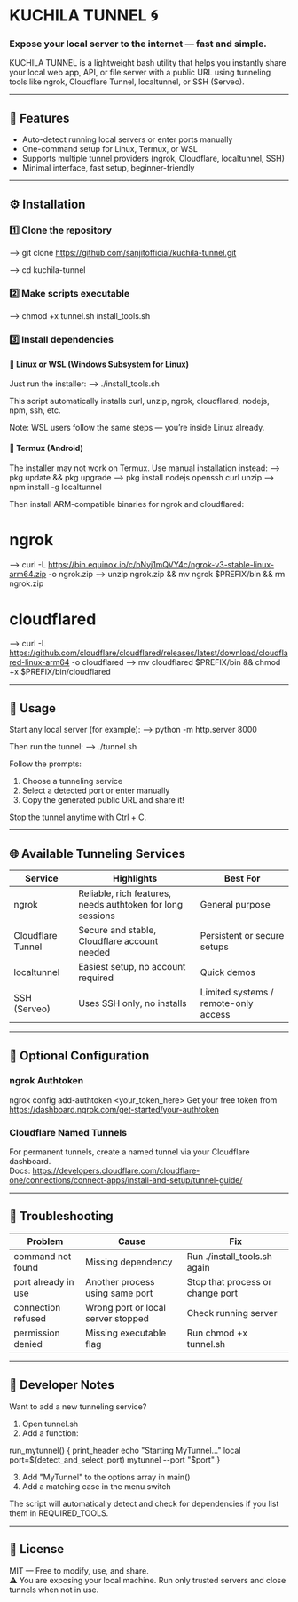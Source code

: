 # KUCHILA TUNNEL 🌀  
### Expose your local server to the internet — fast and simple.

KUCHILA TUNNEL is a lightweight bash utility that helps you instantly share your local web app, API, or file server with a public URL using tunneling tools like ngrok, Cloudflare Tunnel, localtunnel, or SSH (Serveo).

---

## 🧩 Features
- Auto-detect running local servers or enter ports manually  
- One-command setup for Linux, Termux, or WSL  
- Supports multiple tunnel providers (ngrok, Cloudflare, localtunnel, SSH)  
- Minimal interface, fast setup, beginner-friendly  

---

## ⚙️ Installation

### 1️⃣ Clone the repository
--> git clone https://github.com/sanjitofficial/kuchila-tunnel.git

--> cd kuchila-tunnel

### 2️⃣ Make scripts executable
--> chmod +x tunnel.sh install_tools.sh

### 3️⃣ Install dependencies

#### 🐧 Linux or WSL (Windows Subsystem for Linux)
Just run the installer:
--> ./install_tools.sh

This script automatically installs curl, unzip, ngrok, cloudflared, nodejs, npm, ssh, etc.

Note: WSL users follow the same steps — you’re inside Linux already.

#### 📱 Termux (Android)
The installer may not work on Termux. Use manual installation instead:
--> pkg update && pkg upgrade
--> pkg install nodejs openssh curl unzip
--> npm install -g localtunnel

Then install ARM-compatible binaries for ngrok and cloudflared:
# ngrok
--> curl -L https://bin.equinox.io/c/bNyj1mQVY4c/ngrok-v3-stable-linux-arm64.zip -o ngrok.zip
--> unzip ngrok.zip && mv ngrok $PREFIX/bin && rm ngrok.zip

# cloudflared
--> curl -L https://github.com/cloudflare/cloudflared/releases/latest/download/cloudflared-linux-arm64 -o cloudflared
--> mv cloudflared $PREFIX/bin && chmod +x $PREFIX/bin/cloudflared

---

## 🚀 Usage
Start any local server (for example):
--> python -m http.server 8000

Then run the tunnel:
--> ./tunnel.sh

Follow the prompts:
1. Choose a tunneling service  
2. Select a detected port or enter manually  
3. Copy the generated public URL and share it!  

Stop the tunnel anytime with Ctrl + C.

---

## 🌐 Available Tunneling Services

| Service | Highlights | Best For |
|----------|-------------|----------|
| ngrok | Reliable, rich features, needs authtoken for long sessions | General purpose |
| Cloudflare Tunnel | Secure and stable, Cloudflare account needed | Persistent or secure setups |
| localtunnel | Easiest setup, no account required | Quick demos |
| SSH (Serveo) | Uses SSH only, no installs | Limited systems / remote-only access |

---

## 🔑 Optional Configuration

### ngrok Authtoken
ngrok config add-authtoken <your_token_here>
Get your free token from https://dashboard.ngrok.com/get-started/your-authtoken

### Cloudflare Named Tunnels
For permanent tunnels, create a named tunnel via your Cloudflare dashboard.  
Docs: https://developers.cloudflare.com/cloudflare-one/connections/connect-apps/install-and-setup/tunnel-guide/

---

## 🧠 Troubleshooting

| Problem | Cause | Fix |
|----------|--------|-----|
| command not found | Missing dependency | Run ./install_tools.sh again |
| port already in use | Another process using same port | Stop that process or change port |
| connection refused | Wrong port or local server stopped | Check running server |
| permission denied | Missing executable flag | Run chmod +x tunnel.sh |

---

## 🧰 Developer Notes

Want to add a new tunneling service?

1. Open tunnel.sh  
2. Add a function:

run_mytunnel() {
    print_header
    echo "Starting MyTunnel..."
    local port=$(detect_and_select_port)
    mytunnel --port "$port"
}

3. Add "MyTunnel" to the options array in main()  
4. Add a matching case in the menu switch

The script will automatically detect and check for dependencies if you list them in REQUIRED_TOOLS.

---

## 🪪 License
MIT — Free to modify, use, and share.  
⚠️ You are exposing your local machine. Run only trusted servers and close tunnels when not in use.
